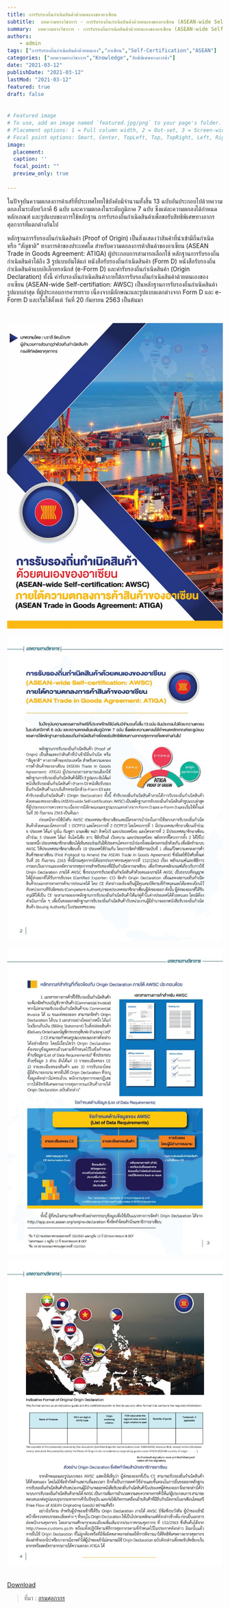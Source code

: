 ```yaml
---
title: การรับรองถิ่นกำเนิดสินค้าด้วยตนเองของอาเซียน
subtitle:  บทความทางวิชาการ - การรับรองถิ่นกำเนิดสินค้าด้วยตนเองของอาเซียน (ASEAN-wide Self-certification - AWSC) ภายใต้ความตกลงการค้าสินค้าของอาเซียน
summary:  บทความทางวิชาการ - การรับรองถิ่นกำเนิดสินค้าด้วยตนเองของอาเซียน (ASEAN-wide Self-certification - AWSC) ภายใต้ความตกลงการค้าสินค้าของอาเซียน
authors:
    - admin
tags: ["การรับรองถิ่นกำเนิดสินค้าด้วยตนเอง","อาเซียน","Self-Certification","ASEAN"]
categories: ["บทความทางวิชาการ","Knowledge","สิทธิพิเศษทางการค้า"]
date: "2021-03-12"
publishDate: "2021-03-12"
lastMod: "2021-03-12"
featured: true
draft: false


# Featured image
# To use, add an image named `featured.jpg/png` to your page's folder.
# Placement options: 1 = Full column width, 2 = Out-set, 3 = Screen-width
# Focal point options: Smart, Center, TopLeft, Top, TopRight, Left, Right, BottomLeft, Bottom, BottomRight
image:
  placement: 
  caption: ''
  focal_point: ""
  preview_only: true

---
```



ในปัจจุบันความตกลงการค้าเสรีที่ประเทศไทยใช้บังคับมีจำนวนทั้งสิ้น 13 ฉบับอันประกอบไปด้วยความตกลงในระดับทวิภาคี 6 ฉบับ และความตกลงในระดับภูมิภาค 7 ฉบับ ซึ่งแต่ละความตกลงได้กำหนดหลักเกณฑ์ และรูปแบบของการใช้หลักฐาน การรับรองถิ่นกำเนิดสินค้าเพื่อขอรับสิทธิพิเศษทางอากรศุลกากรที่แตกต่างกันไป
 
หลักฐานการรับรองถิ่นกำเนิดสินค้า (Proof of Origin) เป็นสิ่งแสดงว่าสินค้าที่นำเข้ามีถิ่นกำเนิด หรือ “สัญชาติ” ทางการค้าของประเทศใด สำหรับความตกลงการค้าสินค้าของอาเซียน (ASEAN Trade in Goods Agreement: ATIGA) ผู้ประกอบการสามารถเลือกใช้
หลักฐานการรับรองถิ่นกำเนิดสินค้าได้ถึง 3 รูปแบบอันได้แก่ หนังสือรับรองถิ่นกำเนิดสินค้า (Form D) หนังสือรับรองถิ่นกำเนิดสินค้าแบบอิเล็กทรอนิกส์ (e-Form D) และคำรับรองถิ่นกำเนิดสินค้า (Origin Declaration) ทั้งนี้ คำรับรองถิ่นกำเนิดสินค้าภายใต้การรับรองถิ่นกำเนิดสินค้าด้วยตนเองของอาเซียน (ASEAN-wide Self-certifiation: AWSC) เป็นหลักฐานการรับรองถิ่นกำเนิดสินค้ารูปแบบล่าสุด ที่ผู้ประกอบการควรทราบ เนื่องจากมีลักษณะและรูปแบบแตกต่างจาก Form D และ e-Form D และเริ่มใช้ตั้งแต่ วันที่ 20 กันยายน 2563 เป็นต้นมา
 

<br>

![](./img/imgjpg_Page1.jpg)

![](./img/imgjpg_Page2.jpg)

![](./img/imgjpg_Page3.jpg)

![](./img/imgjpg_Page4.jpg)




<br>

<div class="article-tags">
<a class="badge badge-danger" href="doc.pdf" target="_blank" id="download_files_new">Download</a>
</div>



> ที่มา : [กรมศุลกากร](http://www.customs.go.th/cont_strc_simple_with_date.php?current_id=14232832414d505f4a464b4a464b47)